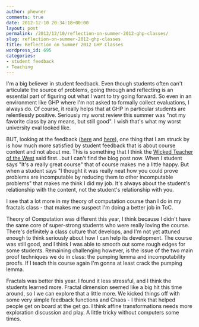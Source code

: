 ```yaml
---
author: phewner
comments: true
date: 2012-12-10 20:34:18+00:00
layout: post
permalink: /2012/12/10/reflection-on-summer-2012-ghp-classes/
slug: reflection-on-summer-2012-ghp-classes
title: Reflection on Summer 2012 GHP Classes
wordpress_id: 695
categories:
- student feedback
- Teaching
---
```


I'm a big believer in student feedback.  Even though students often can't articulate the source of problems, going through and reflecting is an essential part of figuring out what I want to try going forward.  So even in an environment like GHP where I'm not asked to formally collect evaluations, I always do.  Of course, it really helps that at GHP in particular students are relentlessly positive.  Seriously my worst review this summer was "not my favorite class by any means, but still good".  I wish that's what my worst university eval looked like.

BUT, looking at the feedback ([here](https://docs.google.com/spreadsheet/pub?key=0Ajy7KJkG2NnQdDFvMHNseHEtZ1N1eGR4cDl2Yy1fMnc&output=html) and [here](https://docs.google.com/spreadsheet/pub?key=0Ajy7KJkG2NnQdHFiQlE1NTF1WmNGRmFMQVkyZnQ4dlE&output=html)), one thing that I am struck by is how much more satisfied by student feedback that is about course content and not about me.  This is something that I think the [Wicked Teacher of the West](http://wicked-teacher.blogspot.com) said first...but I can't find the blog post now.  When I student says "It's a really great course" that of course makes me a little happy.  But when a student says "I thought it was really neat how you could prove problems are incomputable by reducing them to other incomputable problems" that makes me think I did my job.  It's always about the student's relationship with the content, not the student's relationship with you.

I see that a lot more in my theory of computation course than I do in my fractals class - that makes me suspect I'm doing a better job in ToC.

Theory of Computation was different this year, I think because I didn't have the same core of super-strong students who were really loving the course.  There's definitely a class culture that develops, and I'm not yet attuned enough to think seriously about how I can help its development.  The course was still good, and I think I was able to smooth out some rough edges for some students.  Remaining challenging however, is the issue of the two main proof techniques we do in class: the pumping lemma and incomputability proofs.  If I teach this course again I'm gonna at least crack the pumping lemma.

Fractals was better this year.  I found it less stressful, and I think the students learned more.  Fractal dimension seemed like a big hit this time around, so I we can explore that a little more.  We kicked things off with some very simple feedback functions and Chaos - I think that helped people get on board at the get go.  I think affine transformations needs more exploration discussion and play.  A little tricky without computers some times.
